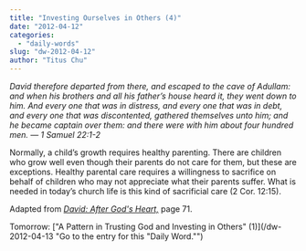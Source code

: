 ```yaml
---
title: "Investing Ourselves in Others (4)"
date: "2012-04-12"
categories: 
  - "daily-words"
slug: "dw-2012-04-12"
author: "Titus Chu"
---
```


_David therefore departed from there, and escaped to the cave of Adullam: and when his brothers and all his father’s house heard it, they went down to him. And every one that was in distress, and every one that was in debt, and every one that was discontented, gathered themselves unto him; and he became captain over them: and there were with him about four hundred men. — 1 Samuel 22:1-2_

Normally, a child’s growth requires healthy parenting. There are children who grow well even though their parents do not care for them, but these are exceptions. Healthy parental care requires a willingness to sacrifice on behalf of children who may not appreciate what their parents suffer. What is needed in today’s church life is this kind of sacrificial care (2 Cor. 12:15).

Adapted from _[David: After God's Heart,](/book-david "Go to the listing for this book.")_ page 71.

Tomorrow: ["A Pattern in Trusting God and Investing in Others" (1)](/dw-2012-04-13 "Go to the entry for this "Daily Word."")
